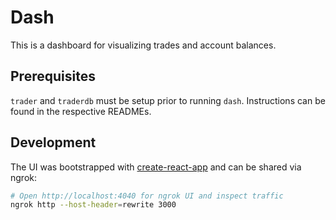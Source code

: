 # Dash

This is a dashboard for visualizing trades and account balances.

## Prerequisites

`trader` and `traderdb` must be setup prior to running `dash`. Instructions can
be found in the respective READMEs.

## Development

The UI was bootstrapped with [create-react-app] and can be shared via ngrok:

```bash
# Open http://localhost:4040 for ngrok UI and inspect traffic
ngrok http --host-header=rewrite 3000
```

[create-react-app]: https://create-react-app.dev/

